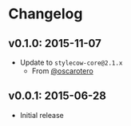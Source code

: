 # Changelog

## v0.1.0: 2015-11-07

- Update to `stylecow-core@2.1.x`
  - From [@oscarotero](http://github.com/oscarotero)

## v0.0.1: 2015-06-28

- Initial release
